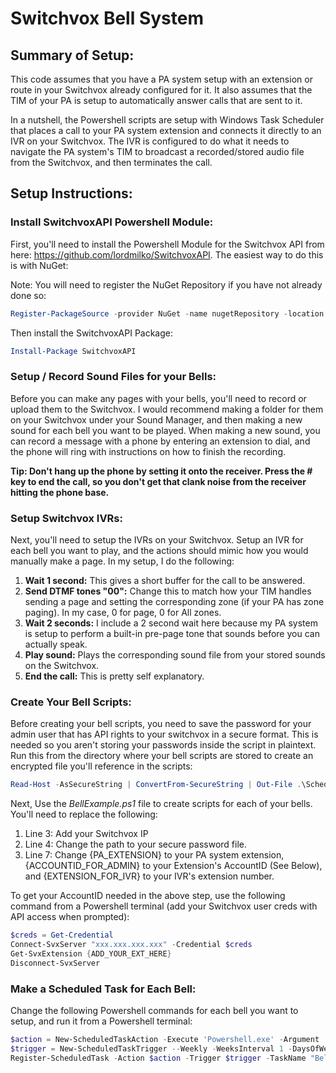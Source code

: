 # Switchvox Bell System

## Summary of Setup:
This code assumes that you have a PA system setup with an extension or route in your Switchvox already configured for it.  It also assumes that the TIM of your PA is setup to automatically answer calls that are sent to it.

In a nutshell, the Powershell scripts are setup with Windows Task Scheduler that places a call to your PA system extension and connects it directly to an IVR on your Switchvox.  The IVR is configured to do what it needs to navigate the PA system's TIM to broadcast a recorded/stored audio file from the Switchvox, and then terminates the call.

## Setup Instructions:

### Install SwitchvoxAPI Powershell Module:
First, you'll need to install the Powershell Module for the Switchvox API from here: https://github.com/lordmilko/SwitchvoxAPI.  The easiest way to do this is with NuGet:

Note: You will need to register the NuGet Repository if you have not already done so:
```powershell
Register-PackageSource -provider NuGet -name nugetRepository -location https://www.nuget.org/api/v2
```
Then install the SwitchvoxAPI Package:
```powershell
Install-Package SwitchvoxAPI
```

### Setup / Record Sound Files for your Bells:
Before you can make any pages with your bells, you'll need to record or upload them to the Switchvox.  I would recommend making a folder for them on your Switchvox under your Sound Manager, and then making a new sound for each bell you want to be played.  When making a new sound, you can record a message with a phone by entering an extension to dial, and the phone will ring with instructions on how to finish the recording.

**Tip: Don't hang up the phone by setting it onto the receiver.  Press the # key to end the call, so you don't get that clank noise from the receiver hitting the phone base.**

### Setup Switchvox IVRs:

Next, you'll need to setup the IVRs on your Switchvox.  Setup an IVR for each bell you want to play, and the actions should mimic how you would manually make a page.  In my setup, I do the following:

1. **Wait 1 second:**  This gives a short buffer for the call to be answered.
1. **Send DTMF tones "00":**  Change this to match how your TIM handles sending a page and setting the corresponding zone (if your PA has zone paging).  In my case, 0 for page, 0 for All zones.
1. **Wait 2 seconds:**  I include a 2 second wait here because my PA system is setup to perform a built-in pre-page tone that sounds before you can actually speak.
1. **Play sound:** Plays the corresponding sound file from your stored sounds on the Switchvox.
1. **End the call:** This is pretty self explanatory.

### Create Your Bell Scripts:
Before creating your bell scripts, you need to save the password for your admin user that has API rights to your switchvox in a secure format.  This is needed so you aren't storing your passwords inside the script in plaintext.  Run this from the directory where your bell scripts are stored to create an encrypted file you'll reference in the scripts:

```powershell
Read-Host -AsSecureString | ConvertFrom-SecureString | Out-File .\ScheduledTaskUser.txt
```

Next, Use the *BellExample.ps1* file to create scripts for each of your bells.  You'll need to replace the following:

1. Line 3: Add your Switchvox IP
1. Line 4: Change the path to your secure password file.
1. Line 7: Change {PA_EXTENSION} to your PA system extension, {ACCOUNTID_FOR_ADMIN} to your Extension's AccountID (See Below), and {EXTENSION_FOR_IVR} to your IVR's extension number.

To get your AccountID needed in the above step, use the following command from a Powershell terminal (add your Switchvox user creds with API access when prompted):

```powershell
$creds = Get-Credential
Connect-SvxServer "xxx.xxx.xxx.xxx" -Credential $creds
Get-SvxExtension {ADD_YOUR_EXT_HERE}
Disconnect-SvxServer
```

### Make a Scheduled Task for Each Bell:
Change the following Powershell commands for each bell you want to setup, and run it from a Powershell terminal:
```powershell
$action = New-ScheduledTaskAction -Execute 'Powershell.exe' -Argument 'C:\Path\To\Your\Bell.ps1'
$trigger = New-ScheduledTaskTrigger --Weekly -WeeksInterval 1 -DaysOfWeek Monday,Tuesday,Wednesday,Thursday,Friday -At 10am
Register-ScheduledTask -Action $action -Trigger $trigger -TaskName "Bell Name" -Description "This is a scheduled bell."
```
